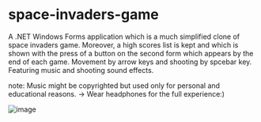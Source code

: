 # space-invaders-game

A .NET Windows Forms application which is a much simplified clone of space invaders game. Moreover, a high scores list is kept and which is shown with the press of a button on the second form which appears by the end of each game.
Movement by arrow keys and shooting by spcebar key.
Featuring music and shooting sound effects.



note: Music might be copyrighted but used only for personal and educational reasons.
-> Wear headphones for the full experience:)


![image](https://user-images.githubusercontent.com/98465741/230941708-5daeb5af-a54e-4431-a37f-7efd2a949303.png)
